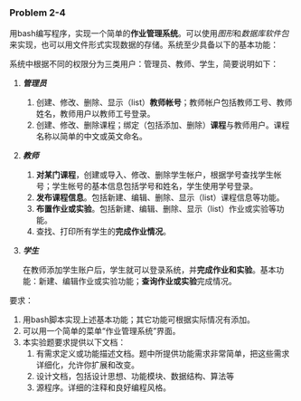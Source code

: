 ### Problem 2-4

用bash编写程序，实现一个简单的**作业管理系统**。可以使用*图形*和*数据库软件包*来实现，也可以用文件形式实现数据的存储。系统至少具备以下的基本功能：

系统中根据不同的权限分为三类用户：管理员、教师、学生，简要说明如下：

1. ***管理员***

   1. 创建、修改、删除、显示（list）**教师帐号**；教师帐户包括教师工号、教师姓名，教师用户以教师工号登录。
   2. 创建、修改、删除课程；绑定（包括添加、删除）**课程**与教师用户。课程名称以简单的中文或英文命名。

2. ***教师***

   1. **对某门课程**，创建或导入、修改、删除学生帐户，根据学号查找学生帐号；学生帐号的基本信息包括学号和姓名，学生使用学号登录。
   2. **发布课程信息**。包括新建、编辑、删除、显示（list）课程信息等功能。
   3. **布置作业或实验**。包括新建、编辑、删除、显示（list）作业或实验等功能。
   4. 查找、打印所有学生的**完成作业情况**。

3. ***学生***

   在教师添加学生账户后，学生就可以登录系统，并**完成作业和实验**。基本功能：新建、编辑作业或实验功能；**查询作业或实验**完成情况。

要求：

1. 用bash脚本实现上述基本功能；其它功能可根据实际情况有添加。
2. 可以用一个简单的菜单“作业管理系统”界面。	
3. 本实验题要求提供以下文档：
    1. 有需求定义或功能描述文档。题中所提供功能需求非常简单，把这些需求详细化，允许你扩展和改变。
    2. 设计文档，包括设计思想、功能模块、数据结构、算法等
    3. 源程序。详细的注释和良好编程风格。
